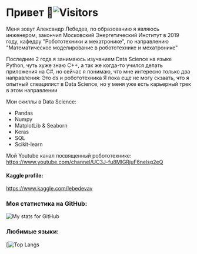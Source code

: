 # Привет 👋![Visitors](https://visitor-badge.glitch.me/badge?page_id=VL-Systems) 


Меня зовут Александр Лебедев, по образованию я являюсь инженером, закончил Московский Энергетический Институт в 2019 году, кафедру "Робототехники и мехатронике", по направлению "Математическое моделирование в робототехнике и мехатронике"

Последние 2 года я занимаюсь изучанием Data Science на языке Python, чуть хуже знаю C++, а так же когда-то учился делать приложения на C#, но сейчас я понимаю, что мне интересно только два направления: Это ds и робототехника 
Я пока еще не могу скзаать, что я опытный спеацилист в Data Science, но у меня уже есть карьерный трек в этом направлении 

Мои скиллы в Data Science: 
- Pandas 
- Numpy
- MatplotLib & Seaborn
- Keras
- SQL
- Scikit-learn

Мой Youtube канал посвященный робототехнике: 
https://www.youtube.com/channel/UC3J-fu8MlGRjuF6nelsg2eQ

#### Kaggle profile:
https://www.kaggle.com/lebedevav

### Моя статистика на GitHub: 
![My stats for GitHub](https://github-readme-stats.vercel.app/api?username=VL-Systems&count_private=true&hide=contribs&show_icons=true&theme=radical)

### Любимые языки: 
[![Top Langs](https://github-readme-stats.vercel.app/api/top-langs/?username=VL-Systems&count_private=true&hide=tsql&langs_count=7&theme=radical&layout=compact)
